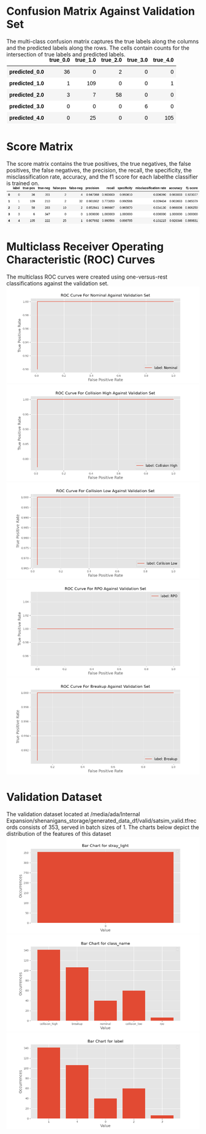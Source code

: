 # Confusion Matrix Against Validation Set
The multi-class confusion matrix captures the true labels along the columns and the predicted labels along the rows. The cells contain counts for the intersection of true labels and predicted labels. 
![image](images/812f9f65ea6e8ac3e0b2a5b41dd1f12e.png)
# Score Matrix 
The score matrix contains the true positives, the true negatives, the false positives, the false negatives, the precision, the recall, the specificity, the misclassification rate, accuracy, and the f1 score for each labelthe classifier is trained on. 
![image](images/553e3072d13c269616f09ab6371ff801.png)
# Multiclass Receiver Operating Characteristic (ROC) Curves 
The multiclass ROC curves were created using one-versus-rest classifications against the validation set.
![image](images/870943cad12898e2b2ab4881420f88cc.png)
![image](images/e56bf398637a823b55a864f2c8b96b16.png)
![image](images/430e73ea29107f2b3768afa2dac16bd2.png)
![image](images/c1751147fceeb2441a36396bc7209a7a.png)
![image](images/f8d1eb85acfb8043b2acaad8d469e795.png)
# Validation Dataset 
The validation dataset located at /media/ada/Internal Expansion/shenanigans_storage/generated_data_df/valid/satsim_valid.tfrecords consists of 353, served in batch sizes of 1.
 The charts below depict the distribution of the features of this dataset![image](./images/cd4090816d83dc08c3d0ec2e4cb89a24.png)
![image](./images/f2a9e510cde96e0c7acafd24db287bc0.png)
![image](./images/83d61b77c296581d9f7c303a17792b52.png)
